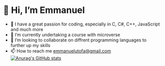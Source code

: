 # 👋 Hi, I’m Emmanuel
- 👀 I have a great passion for coding, especially in C, C#, C++, JavaScript and much more
- 🌱 I’m currently undertaking a course with microverse 
- 💞️ I’m looking to collaborate on diffrent programming languages to further up my skills
- 📫 How to reach me emmanuelutofa@gmail.com
[![Anurag's GitHub stats](https://github-readme-stats.vercel.app/api?username=anuraghazra)](https://github.com/uno36/github-readme-stats)

<!---
uno36/uno36 is a ✨ special ✨ repository because its `README.md` (this file) appears on your GitHub profile.
You can click the Preview link to take a look at your changes.
--->
